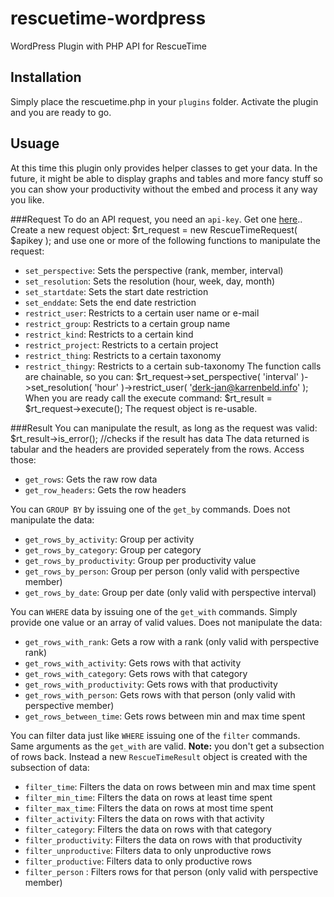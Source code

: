 rescuetime-wordpress
====================

WordPress Plugin with PHP API for RescueTime

Installation
--------------------
Simply place the rescuetime.php in your `plugins` folder. Activate the plugin and you are ready to go.

Usuage
--------------------
At this time this plugin only provides helper classes to get your data. In the future, it might be able
to display graphs and tables and more fancy stuff so you can show your productivity without the embed
and process it any way you like.

###Request
To do an API request, you need an `api-key`. Get one [here](https://www.rescuetime.com/anapi/setup)..
Create a new request object:
		$rt_request = new RescueTimeRequest( $apikey );
and use one or more of the following functions to manipulate the request:
- `set_perspective`: Sets the perspective (rank, member, interval)
- `set_resolution`: Sets the resolution (hour, week, day, month)
- `set_startdate`: Sets the start date restriction
- `set_enddate`: Sets the end date restriction 
- `restrict_user`: Restricts to a certain user name or e-mail
- `restrict_group`: Restricts to a certain group name
- `restrict_kind`: Restricts to a certain kind
- `restrict_project`: Restricts to a certain project
- `restrict_thing`: Restricts to a certain taxonomy
- `restrict_thingy`: Restricts to a certain sub-taxonomy
The function calls are chainable, so you can:
		$rt_request->set_perspective( 'interval' )->set_resolution( 'hour' )->restrict_user( 'derk-jan@karrenbeld.info' );
When you are ready call the execute command:
		$rt_result = $rt_request->execute();
The request object is re-usable.
		
###Result
You can manipulate the result, as long as the request was valid:
		$rt_result->is_error(); //checks if the result has data
The data returned is tabular and the headers are provided seperately from the rows. Access those:
- `get_rows`: Gets the raw row data
- `get_row_headers`: Gets the row headers

You can `GROUP BY` by issuing one of the `get_by` commands. Does not manipulate the data:
- `get_rows_by_activity`: Group per activity
- `get_rows_by_category`: Group per category
- `get_rows_by_productivity`: Group per productivity value
- `get_rows_by_person`: Group per person (only valid with perspective member)
- `get_rows_by_date`: Group per date (only valid with perspective interval)

You can `WHERE` data by issuing one of the `get_with` commands. Simply provide one value or an array of valid values. Does not manipulate the data:
- `get_rows_with_rank`: Gets a row with a rank (only valid with perspective rank)
- `get_rows_with_activity`: Gets rows with that activity
- `get_rows_with_category`: Gets rows with that category
- `get_rows_with_productivity`: Gets rows with that productivity
- `get_rows_with_person`: Gets rows with that person (only valid with perspective member)
- `get_rows_between_time`: Gets rows between min and max time spent

You can filter data just like `WHERE` issuing one of the `filter` commands. Same arguments as the `get_with` are valid. **Note:** you don't get a subsection of rows back. Instead a new `RescueTimeResult` object is created with the subsection of data:
- `filter_time`: Filters the data on rows between min and max time spent
- `filter_min_time`: Filters the data on rows at least time spent
- `filter_max_time`: Filters the data on rows at most time spent
- `filter_activity`: Filters the data on rows with that activity
- `filter_category`: Filters the data on rows with that category
- `filter_productivity`: Filters the data on rows with that productivity
- `filter_unproductive`: Filters data to only unproductive rows
- `filter_productive`: Filters data to only productive rows
- `filter_person` : Filters rows for that person (only valid with perspective member)